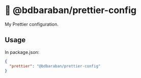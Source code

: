 # 🫧 @bdbaraban/prettier-config

My Prettier configuration.

## Usage

In package.json:
```json
{
  "prettier": "@bdbaraban/prettier-config"
}
```